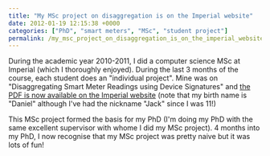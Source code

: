 ```yaml
---
title: "My MSc project on disaggregation is on the Imperial website"
date: 2012-01-19 12:15:38 +0000
categories: ["PhD", "smart meters", "MSc", "student project"]
permalink: /my_msc_project_on_disaggregation_is_on_the_imperial_website
---
```

During the academic year 2010-2011, I did a computer science MSc at
Imperial (which I thoroughly enjoyed). During the last 3 months of the
course, each student does an "individual project". Mine was on
"Disaggregating Smart Meter Readings using Device Signatures" and [the
PDF is now available on the Imperial
website](http://www3.imperial.ac.uk/computing/teaching/pg/pg-distinguished-projects)
(note that my birth name is "Daniel" although I've had the nickname
"Jack" since I was 11!)

This MSc project formed the basis for my PhD (I'm doing my PhD with the
same excellent supervisor with whome I did my MSc project). 4 months
into my PhD, I now recognise that my MSc project was pretty naive but it
was lots of fun!<!--break-->

